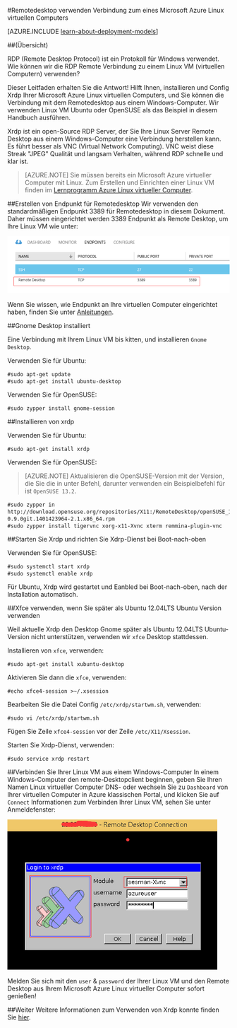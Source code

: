 <properties
    pageTitle="Remote Desktop, um einen virtuellen Linux Computer | Microsoft Azure"
    description="Informationen Sie zum Installieren und Konfigurieren von Remote Desktop, um die Verbindung eines Microsoft Azure Linux virtuellen Computers"
    services="virtual-machines-linux"
    documentationCenter=""
    authors="SuperScottz"
    manager="timlt"
    editor=""
    tags="azure-service-management"/>

<tags
    ms.service="virtual-machines-linux"
    ms.workload="infrastructure-services"
    ms.tgt_pltfrm="vm-linux"
    ms.devlang="na"
    ms.topic="article"
    ms.date="02/01/2016"
    ms.author="mingzhan"/>


#<a name="using-remote-desktop-to-connect-to-a-microsoft-azure-linux-vm"></a>Remotedesktop verwenden Verbindung zum eines Microsoft Azure Linux virtuellen Computers

[AZURE.INCLUDE [learn-about-deployment-models](../../includes/learn-about-deployment-models-classic-include.md)]


##<a name="overview"></a>(Übersicht)

RDP (Remote Desktop Protocol) ist ein Protokoll für Windows verwendet. Wie können wir die RDP Remote Verbindung zu einem Linux VM (virtuellen Computern) verwenden?

Dieser Leitfaden erhalten Sie die Antwort! Hilft Ihnen, installieren und Config Xrdp Ihrer Microsoft Azure Linux virtuellen Computers, und Sie können die Verbindung mit dem Remotedesktop aus einem Windows-Computer. Wir verwenden Linux VM Ubuntu oder OpenSUSE als das Beispiel in diesem Handbuch ausführen.

Xrdp ist ein open-Source RDP Server, der Sie Ihre Linux Server Remote Desktop aus einem Windows-Computer eine Verbindung herstellen kann. Es führt besser als VNC (Virtual Network Computing). VNC weist diese Streak "JPEG" Qualität und langsam Verhalten, während RDP schnelle und klar ist.


> [AZURE.NOTE] Sie müssen bereits ein Microsoft Azure virtueller Computer mit Linux. Zum Erstellen und Einrichten einer Linux VM finden im [Lernprogramm Azure Linux virtueller Computer](virtual-machines-linux-classic-createportal.md).


##<a name="create-endpoint-for-remote-desktop"></a>Erstellen von Endpunkt für Remotedesktop
Wir verwenden den standardmäßigen Endpunkt 3389 für Remotedesktop in diesem Dokument. Daher müssen eingerichtet werden 3389 Endpunkt als Remote Desktop, um Ihre Linux VM wie unter:


![Bild](./media/virtual-machines-linux-classic-remote-desktop/no1.png)


Wenn Sie wissen, wie Endpunkt an Ihre virtuellen Computer eingerichtet haben, finden Sie unter [Anleitungen](virtual-machines-linux-classic-setup-endpoints.md).


##<a name="install-gnome-desktop"></a>Gnome Desktop installiert

Eine Verbindung mit Ihrem Linux VM bis kitten, und installieren `Gnome Desktop`.

Verwenden Sie für Ubuntu:

    #sudo apt-get update
    #sudo apt-get install ubuntu-desktop


Verwenden Sie für OpenSUSE:

    #sudo zypper install gnome-session

##<a name="install-xrdp"></a>Installieren von xrdp

Verwenden Sie für Ubuntu:

    #sudo apt-get install xrdp

Verwenden Sie für OpenSUSE:

> [AZURE.NOTE] Aktualisieren die OpenSUSE-Version mit der Version, die Sie die in unter Befehl, darunter verwenden ein Beispielbefehl für ist `OpenSUSE 13.2`.

    #sudo zypper in http://download.opensuse.org/repositories/X11:/RemoteDesktop/openSUSE_13.2/x86_64/xrdp-0.9.0git.1401423964-2.1.x86_64.rpm
    #sudo zypper install tigervnc xorg-x11-Xvnc xterm remmina-plugin-vnc


##<a name="start-xrdp-and-set-xdrp-service-at-boot-up"></a>Starten Sie Xrdp und richten Sie Xdrp-Dienst bei Boot-nach-oben

Verwenden Sie für OpenSUSE:

    #sudo systemctl start xrdp
    #sudo systemctl enable xrdp

Für Ubuntu, Xrdp wird gestartet und Eanbled bei Boot-nach-oben, nach der Installation automatisch.

##<a name="using-xfce-if-you-are-using-ubuntu-version-later-than-ubuntu-1204lts"></a>Xfce verwenden, wenn Sie später als Ubuntu 12.04LTS Ubuntu Version verwenden

Weil aktuelle Xrdp den Desktop Gnome später als Ubuntu 12.04LTS Ubuntu-Version nicht unterstützen, verwenden wir `xfce` Desktop stattdessen.

Installieren von `xfce`, verwenden:

    #sudo apt-get install xubuntu-desktop

Aktivieren Sie dann die `xfce`, verwenden:

    #echo xfce4-session >~/.xsession

Bearbeiten Sie die Datei Config `/etc/xrdp/startwm.sh`, verwenden:

    #sudo vi /etc/xrdp/startwm.sh   

Fügen Sie Zeile `xfce4-session` vor der Zeile `/etc/X11/Xsession`.

Starten Sie Xrdp-Dienst, verwenden:

    #sudo service xrdp restart


##<a name="connect-your-linux-vm-from-a-windows-machine"></a>Verbinden Sie Ihrer Linux VM aus einem Windows-Computer
In einem Windows-Computer den remote-Desktopclient beginnen, geben Sie Ihren Namen Linux virtueller Computer DNS- oder wechseln Sie zu `Dashboard` von Ihrer virtuellen Computer in Azure klassischen Portal, und klicken Sie auf `Connect` Informationen zum Verbinden Ihrer Linux VM, sehen Sie unter Anmeldefenster:

![Bild](./media/virtual-machines-linux-classic-remote-desktop/no2.png)

Melden Sie sich mit den `user`  &  `password` der Ihrer Linux VM und den Remote Desktop aus Ihrem Microsoft Azure Linux virtueller Computer sofort genießen!


##<a name="next"></a>Weiter
Weitere Informationen zum Verwenden von Xrdp konnte finden Sie [hier](http://www.xrdp.org/).
